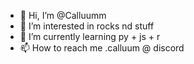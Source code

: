 - 👋 Hi, I’m @Calluumm
- 👀 I’m interested in rocks nd stuff
- 🌱 I’m currently learning py + js + r
- 📫 How to reach me .calluum @ discord

<!---
Calluumm/Callum is a ✨ special ✨ repository because its `README.md` (this file) appears on your GitHub profile.
You can click the Preview link to take a look at your changes.
--->
